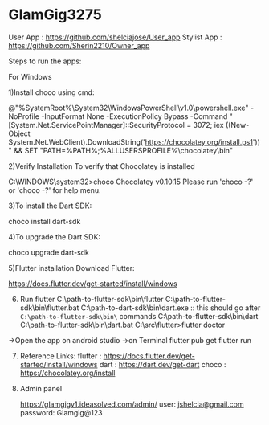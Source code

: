 # GlamGig3275

User App : https://github.com/shelciajose/User_app
Stylist App :  https://github.com/Sherin2210/Owner_app


Steps to run the apps:

For Windows

1)Install choco using cmd:

@"%SystemRoot%\System32\WindowsPowerShell\v1.0\powershell.exe" -NoProfile -InputFormat None -ExecutionPolicy Bypass -Command " [System.Net.ServicePointManager]::SecurityProtocol = 3072; iex ((New-Object System.Net.WebClient).DownloadString('https://chocolatey.org/install.ps1'))" && SET "PATH=%PATH%;%ALLUSERSPROFILE%\chocolatey\bin"

2)Verify Installation
To verify that Chocolatey is installed

C:\WINDOWS\system32>choco
Chocolatey v0.10.15
Please run 'choco -?' or 'choco  -?' for help menu.

3)To install the Dart SDK:

 choco install dart-sdk
 
4)To upgrade the Dart SDK:

 choco upgrade dart-sdk

5)Flutter installation
Download Flutter:

https://docs.flutter.dev/get-started/install/windows

6) Run flutter
   C:\path-to-flutter-sdk\bin\flutter
   C:\path-to-flutter-sdk\bin\flutter.bat
   C:\path-to-dart-sdk\bin\dart.exe        :: this should go after `C:\path-to-flutter-sdk\bin\` commands
   C:\path-to-flutter-sdk\bin\dart
   C:\path-to-flutter-sdk\bin\dart.bat
   C:\src\flutter>flutter doctor

->Open the app on android studio
->on Terminal
    flutter pub get
    flutter run

7) Reference Links:
     flutter : https://docs.flutter.dev/get-started/install/windows
     dart : https://dart.dev/get-dart
     choco : https://chocolatey.org/install

8) Admin panel

   https://glamgigv1.ideasolved.com/admin/
   user: jshelcia@gmail.com
   password: Glamgig@123

